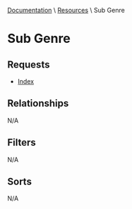 [Documentation](./../index.md) \ [Resources](./../resources.md) \ Sub Genre
# Sub Genre
## Requests
* [Index](./../requests.md#index)
## Relationships
N/A
## Filters
N/A
## Sorts
N/A